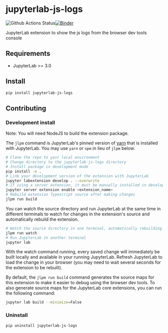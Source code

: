 # jupyterlab-js-logs

![Github Actions Status](https://github.com/QuantStack/jupyterlab-js-logs.git/workflows/Build/badge.svg)[![Binder](https://mybinder.org/badge_logo.svg)](https://mybinder.org/v2/gh/QuantStack/jupyterlab-js-logs.git/main?urlpath=lab)

JupyterLab extension to show the js logs from the browser dev tools console



## Requirements

* JupyterLab >= 3.0

## Install

```bash
pip install jupyterlab-js-logs
```


## Contributing

### Development install

Note: You will need NodeJS to build the extension package.

The `jlpm` command is JupyterLab's pinned version of
[yarn](https://yarnpkg.com/) that is installed with JupyterLab. You may use
`yarn` or `npm` in lieu of `jlpm` below.

```bash
# Clone the repo to your local environment
# Change directory to the jupyterlab-js-logs directory
# Install package in development mode
pip install -e .
# Link your development version of the extension with JupyterLab
jupyter labextension develop . --overwrite
# If using a server extension, it must be manually installed in develop mode
jupyter server extension enable <extension_name>
# Rebuild extension Typescript source after making changes
jlpm run build
```

You can watch the source directory and run JupyterLab at the same time in different terminals to watch for changes in the extension's source and automatically rebuild the extension.

```bash
# Watch the source directory in one terminal, automatically rebuilding when needed
jlpm run watch
# Run JupyterLab in another terminal
jupyter lab
```

With the watch command running, every saved change will immediately be built locally and available in your running JupyterLab. Refresh JupyterLab to load the change in your browser (you may need to wait several seconds for the extension to be rebuilt).

By default, the `jlpm run build` command generates the source maps for this extension to make it easier to debug using the browser dev tools. To also generate source maps for the JupyterLab core extensions, you can run the following command:

```bash
jupyter lab build --minimize=False
```

### Uninstall

```bash
pip uninstall jupyterlab-js-logs
```
